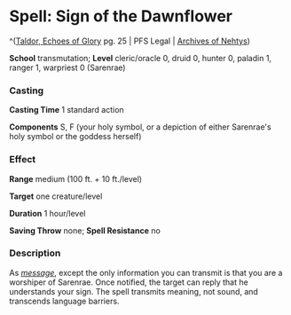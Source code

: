 # Spell: Sign of the Dawnflower

^([Taldor, Echoes of Glory][ss-sign-of-the-dawnflower] pg. 25 | PFS Legal | [Archives of Nehtys][sn-sign-of-the-dawnflower])

**School** transmutation; **Level** cleric/oracle 0, druid 0, hunter 0, paladin 1, ranger 1, warpriest 0 (Sarenrae)

### Casting

**Casting Time** 1 standard action  

**Components** S, F (your holy symbol, or a depiction of either Sarenrae's holy symbol or the goddess herself)

### Effect

**Range** medium (100 ft. + 10 ft./level)  

**Target** one creature/level  

**Duration** 1 hour/level  

**Saving Throw** none; **Spell Resistance** no

### Description

As _[message]_, except the only information you can transmit is that you are a worshiper of Sarenrae. Once notified, the target can reply that he understands your sign. The spell transmits meaning, not sound, and transcends language barriers.

[ss-sign-of-the-dawnflower]: http://paizo.com/store/downloads/p
[sn-sign-of-the-dawnflower]: http://www.archivesofnethys.com/SpellDisplay.aspx?ItemName=Sign%20of%20the%20Dawnflower
[message]: http://www.archivesofnethys.com/SpellDisplay.aspx?ItemName=message
